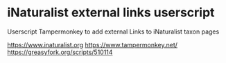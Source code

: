 # iNaturalist external links userscript
Userscript Tampermonkey to add external Links to iNaturalist taxon pages

https://www.inaturalist.org
https://www.tampermonkey.net/
https://greasyfork.org/scripts/510114
